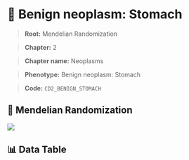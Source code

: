# 🧪 Benign neoplasm: Stomach

> **Root:** Mendelian Randomization

> **Chapter:** 2  

> **Chapter name:** Neoplasms

> **Phenotype:** Benign neoplasm: Stomach  

> **Code:** `CD2_BENIGN_STOMACH`

## 🧬 Mendelian Randomization  

<img src="/MR/Figures/Forward/CD2_BENIGN_STOMACH.png"/>

## 📊 Data Table

<CsvTableMRF src="/MR_Data/Forward/CD2_BENIGN_STOMACH.csv"/>
